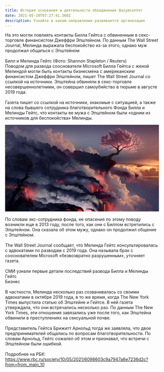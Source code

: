 ```yaml
---
title: История основания и деятельности объединения Qazymcenter
date: 2021-05-10T07:27:41.360Z
description: Узнайте в каком направлении развивается организация
---
```

На это могли повлиять контакты Билла Гейтса с обвиненным в секс-торговле финансистом Джеффри Эпштейном. По данным The Wall Street Journal, Мелинда выражала беспокойство из-за этого, однако муж продолжал общаться с Эпштейном\
\
Билл и Мелинда Гейтс (Фото: Shannon Stapleton / Reuters)\
Поводом для развода сооснователя Microsoft Билла Гейтса с женой Мелиндой могли быть контакты бизнесмена с американским финансистом Джеффри Эпштейном, пишет The Wall Street Journal со ссылкой на источники. Эпштейна обвиняли в секс-торговле несовершеннолетними, он совершил самоубийство в тюрьме в августе 2019 года.\
\
Газета пишет со ссылкой на источники, знакомые с ситуацией, а также на слова бывшего сотрудника благотворительного Фонда Билла и Мелинды Гейтс, что контакты ее мужа с Эпштейном были «одним из источников для беспокойства» Мелинды.

![](izverzhenie_lava_vulkan_sakura_derevo_45542_1920x1080.jpg)

По словам экс-сотрудника фонда, ее опасения по этому поводу возникли еще в 2013 году, после того, как они с Биллом встретились с Эпштейном. Она сказала об этом мужу, однако он продолжил общение с Эпштейном.\
\
The Wall Street Journal сообщает, что Мелинда Гейтс консультировалась с адвокатами по разводам с 2019 года. Она называла брак с сооснователем Microsoft «безвозвратно разрушенным», уточняет газета.\
\
СМИ узнали первые детали последствий развода Билла и Мелинды Гейтс\
Бизнес\
\
В частности, Мелинда несколько раз созванивалась со своими адвокатами в октябре 2019 года, в то же время, когда The New York Times выпустила статью об Эпштейне и Гейтсе. В ней газета утверждала, что они встречались несколько раз. По данным The New York Times, эти отношения завязались уже после того, как Эпштейна обвинили в преступлениях на сексуальной почве.\
\
Представитель Гейтса Брижитт Арнольд тогда же заявляла, что двое предпринимателей общались по вопросам благотворительности. По словам Арнольд, Гейтс сожалел об этом и признавал, что встречи с Эпштейном были ошибкой.\
\
Подробнее на РБК:\
https://www.rbc.ru/society/10/05/2021/6098603c9a7947a6e7236d2c?from=from_main_10

<!--EndFragment-->